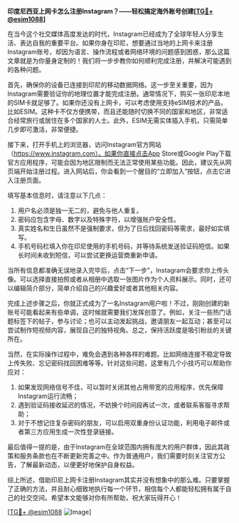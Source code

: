 **印度尼西亚上网卡怎么注册Instagram？——轻松搞定海外账号创建[[TG💪+ @esim1088](https://t.me/s/esim1088)]**

在当今这个社交媒体高度发达的时代，Instagram已经成为了全球年轻人分享生活、表达自我的重要平台。如果你身在印尼，想要通过当地的上网卡来注册Instagram账号，却因为语言、操作流程或者网络环境的问题感到困惑，那么这篇文章就是为你量身定制的！我们将一步步教你如何顺利完成注册，并解决可能遇到的各种问题。

首先，确保你的设备已连接到印尼的移动数据网络。这一步至关重要，因为Instagram需要验证你的地理位置才能完成注册。通常情况下，购买一张印尼本地的SIM卡就足够了。如果你还没有上网卡，可以考虑使用支持eSIM技术的产品，比如ESIM。这种卡不仅方便携带，而且还能随时切换不同的国家和地区，非常适合经常旅行或居住在多个国家的人士。此外，ESIM无需实体插入手机，只需简单几步即可激活，非常便捷。

接下来，打开手机上的浏览器，访问Instagram官方网站（https://www.instagram.com）。如果你直接点击App Store或Google Play下载官方应用程序，可能会因为地区限制而无法正常使用某些功能。因此，建议先从网页端开始注册过程。进入网站后，你会看到一个醒目的“立即加入”按钮，点击它进入注册页面。

填写基本信息时，请注意以下几点：
1. 用户名必须是独一无二的，避免与他人重复。
2. 密码应包含字母、数字以及特殊字符，以增强账户安全性。
3. 真实姓名和生日虽然不是强制要求，但为了日后找回密码等需求，最好如实填写。
4. 手机号码栏填入你在印尼使用的手机号码，并等待系统发送验证码短信。如果长时间未收到短信，可以尝试更换运营商重新申请。

当所有信息都准确无误地录入完毕后，点击“下一步”，Instagram会要求你上传头像。可以选择直接拍照或者从相册中选取一张图片作为个人资料展示。同时，还可以编辑简介部分，简单介绍自己的兴趣爱好或者其他相关内容。

完成上述步骤之后，你就正式成为了一名Instagram用户啦！不过，刚刚创建的新账号可能看起来有些单调，这时候就需要我们发挥创意了。例如，关注一些热门话题标签下的帖子，参与讨论；也可以主动发起挑战，邀请朋友一起互动；甚至可以尝试制作短视频内容，展现自己的独特视角。总之，保持活跃度是吸引粉丝的关键所在。

当然，在实际操作过程中，难免会遇到各种各样的难题。比如网络连接不稳定导致上传失败、忘记密码找回困难等等。针对这些问题，这里有几个小技巧可以帮助你应对：

1. 如果发现网络信号不佳，可以暂时关闭其他占用带宽的应用程序，优先保障Instagram运行流畅；
2. 遇到验证码接收延迟的情况，不妨换个时间段再试一次，或者联系客服寻求帮助；
3. 对于不想记住复杂密码的朋友，可以启用双重身份认证功能，利用电子邮件或者第三方应用生成一次性登录链接。

最后值得一提的是，由于Instagram在全球范围内拥有庞大的用户群体，因此其政策和服务条款也在不断更新完善之中。作为普通用户，我们需要时刻关注官方公告，了解最新动态，以便更好地保护自身权益。

综上所述，借助印尼上网卡注册Instagram其实并没有想象中的那么难。只要掌握了正确的方法，并且耐心细致地执行每一个环节，相信每个人都能轻松拥有属于自己的社交空间。希望本文能够对你有所帮助，祝大家玩得开心！

[[TG💪+ @esim1088](https://t.me/s/esim1088) ![Image](https://i.postimg.cc/4NQfJmqS/Snipaste-2025-05-13-00-14-12.png)]